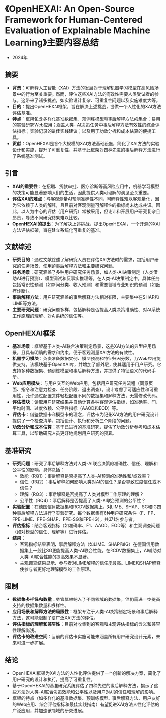 # 《OpenHEXAI: An Open-Source Framework for Human-Centered Evaluation of Explainable Machine Learning》主要内容总结
- 2024年
## 摘要
- **背景**：可解释人工智能（XAI）方法的发展对于理解机器学习模型在高风险场景中的行为至关重要。然而，评估这些XAI方法的有效性需要人类受试者的参与，这带来了诸多挑战，如实验设计复杂、可重复性问题以及实施难度大等。
- **目的**：提出OpenHEXAI框架，旨在解决上述挑战，提供一个人性化的XAI方法评估基准。
- **特点**：框架包含多样化基准数据集、预训练模型和事后解释方法的集合；易用的实验研究Web应用；涵盖人类- AI决策任务中事后解释方法有效性的综合评估指标；实验记录的最佳实践建议；以及用于功效分析和成本估算的便捷工具。
- **贡献**：OpenHEXAI是首个大规模的XAI方法基础设施，简化了XAI方法的实验设计和实施，提升了可重复性，并基于此框架对四种先进的事后解释方法进行了系统基准测试。

## 引言
- **XAI的重要性**：在招聘、贷款审批、医疗诊断等高风险应用中，机器学习模型的决策可能显著影响人们的生活，因此提供人类可理解的洞见至关重要。
- **评估XAI的难点**：与客观测量AI预测准确性不同，可解释性难以客观量化，因为它依赖于人类的解释，且目前对客观测量可解释性的指标尚未达成共识。因此，以人为中心的评估（用户研究）常被采用，但设计和开展用户研究复杂且昂贵，导致不同研究结果难以比较。
- **OpenHEXAI的提出**：为了解决上述挑战，提出OpenHEXAI，一个开源的XAI方法评估框架，旨在建立系统化可重复的基准。

## 文献综述
- **研究目的**：通过文献综述了解研究人员在评估XAI方法时的需求，包括用户研究的任务场景、使用的事后解释方法和主要研究问题。
- **任务场景**：研究涵盖了多种用户研究任务场景，如人类-AI决策制定（人类借助AI进行预测）、模型调试和反事实推理等。在人类-AI决策制定中，具体任务包括常识性预测（如新闻分类、收入预测）和需要领域专业知识的预测（如医疗诊断）。
- **事后解释方法**：用户研究涵盖的事后解释方法相对有限，主要集中在SHAP和LIME等方法。
- **主要研究问题**：研究问题多样，包括解释是否提高人类决策准确性、对AI系统工作原理的理解、对AI系统的信任等。

## OpenHEXAI框架
- **基准场景**：框架基于人类-AI联合决策制定场景，这是XAI方法的典型应用场景，且具有明确的需求和约束，便于客观测量XAI方法的有效性。
- **机器学习模块**：负责准备数据实例、模型预测和特征归因分数，为Web应用提供支持。该模块基于OpenXAI库，并增加了额外层，使其适用于用户研究。它支持多种数据集、预训练模型和事后解释方法，并提供了特征语义的代码手册。
- **Web应用模块**：与用户交互的Web应用，包括用户研究任务流程（同意页面、指令和注意力检查、任务阶段、退出调查）。设计考虑了可适应性和可重用性，允许通过配置文件轻松配置不同的数据集和解释方法，无需修改代码。
- **评估模块**：读取用户研究结果并自动计算各种客观评估指标，如准确率、F1、平均时间、过度依赖、公平性指标（AAOD和EOD）等。
- **评估卡**：借鉴数据卡和模型卡的理念，评估卡为记录XAI方法的用户研究设计提供了一个检查清单，包括设计、执行和分析三个阶段的问题。
- **功效分析和成本估算**：基于已进行的基准研究，提供了功效分析参考和成本估算工具，以帮助研究人员更好地规划用户研究的预算。

## 基准研究
- **研究问题**：研究了事后解释方法对人类-AI联合决策的准确性、信任、理解和公平性的影响，具体包括：
  - 效能（RQ1）：事后解释是否提高了人类-AI预测的准确性和/或效率？
  - 信任（RQ2）：事后解释如何影响人类对AI的信任？是否导致过度信任或不信任？
  - 理解（RQ3）：事后解释是否提高了人类对模型工作原理的理解？
  - 公平性（RQ4）：事后解释是否提高了人类-AI联合预测的公平性？
- **实验配置**：在德国信用数据集和RCDV数据集上，对LIME、SHAP、SG和IG四种事后解释方法进行了实验研究。每个数据集有6种用户研究条件（F、FP、FPE-LIME、FPE-SHAP、FPE-SG和FPE-IG），共371名参与者。
- **评估指标**：结合客观指标（如准确率、F1、AAOD、EOD等）和主观调查问题（如对模型的信任、理解等）进行评估。
- **结果**：
  - 客观指标结果表明，事后解释方法（如LIME、SHAP和IG）在德国信用数据集上一般比SG更能提高人类-AI联合性能。在RCDV数据集上，AI辅助对人类-AI联合性能的提高效果不显著。
  - 主观调查结果显示，参与者对LIME解释的信任度最高。LIME和SHAP解释使参与者更好地理解模型的工作原理。

## 限制
- **数据集多样性和数量**：尽管框架纳入了不同领域的数据集，但仍需进一步提高支持的数据集数量和多样性。
- **应用场景和解释方法的局限性**：框架专注于人类-AI决策制定场景和事后解释方法，这可能限制了更广泛XAI方法的评估。
- **评估指标的理解和兼容性**：目前对收集到的客观和主观评估指标的含义和兼容性理解尚浅。
- **评估卡的改进空间**：当前的评估卡实施可能未涵盖所有用户研究设计元素，未来可进一步扩展。

## 结论
- OpenHEXAI框架为XAI方法的人性化评估提供了一个创新的解决方案，简化了用户研究的设计和执行，提高了可重复性。
- 基于OpenHEXAI的基准研究系统评估了四种先进的事后解释方法，揭示了这些方法对人类-AI联合决策效能和公平性以及用户对AI的信任和理解的影响。
- 框架的特点（如多样化的基准数据集、预训练模型、事后解释方法、用户友好的Web应用、综合评估指标和最佳实践指南）有望促进XAI方法人性化评估的广泛应用，并加速该领域的研究进展。